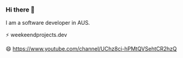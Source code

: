### Hi there 👋

I am a software developer in AUS.

⚡ weekeendprojects.dev

😄 https://www.youtube.com/channel/UChz8ci-hPMtQVSehtCR2hzQ

<!--
**kentaroau/kentaroau** is a ✨ _special_ ✨ repository because its `README.md` (this file) appears on your GitHub profile.

Here are some ideas to get you started:

- 🔭 I’m currently working on ...
- 🌱 I’m currently learning ...
- 👯 I’m looking to collaborate on ...
- 🤔 I’m looking for help with ...
- 💬 Ask me about ...
- 📫 How to reach me: ...
- 😄 Pronouns: ...
- ⚡ Fun fact: ...

-->
